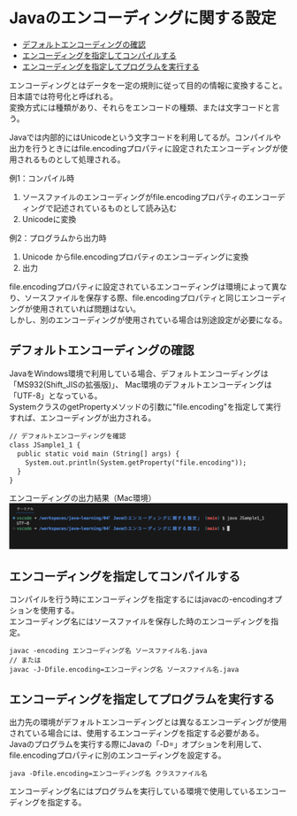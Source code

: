 # Javaのエンコーディングに関する設定

- [デフォルトエンコーディングの確認](#デフォルトエンコーディングの確認)
- [エンコーディングを指定してコンパイルする](#エンコーディングを指定してコンパイルする)
- [エンコーディングを指定してプログラムを実行する](#エンコーディングを指定してプログラムを実行する)

エンコーディングとはデータを一定の規則に従って目的の情報に変換すること。日本語では符号化と呼ばれる。  
変換方式には種類があり、それらをエンコードの種類、または文字コードと言う。  

Javaでは内部的にはUnicodeという文字コードを利用してるが。コンパイルや出力を行うときにはfile.encodingプロパティに設定されたエンコーディングが使用されるものとして処理される。 

例1：コンパイル時
  1. ソースファイルのエンコーディングがfile.encodingプロパティのエンコーディングで記述されているものとして読み込む
  2. Unicodeに変換  

例2：プログラムから出力時
  1. Unicode からfile.encodingプロパティのエンコーディングに変換
  2. 出力

file.encodingプロパティに設定されているエンコーディングは環境によって異なり、ソースファイルを保存する際、file.encodingプロパティと同じエンコーディングが使用されていれば問題はない。  
しかし、別のエンコーディングが使用されている場合は別途設定が必要になる。

## デフォルトエンコーディングの確認
JavaをWindows環境で利用している場合、デフォルトエンコーディングは「MS932(Shift_JISの拡張版)」、
Mac環境のデフォルトエンコーディングは「UTF-8」となっている。  
SystemクラスのgetPropertyメソッドの引数に"file.encoding"を指定して実行すれば、エンコーディングが出力される。
```
// デフォルトエンコーディングを確認
class JSample1_1 {
  public static void main (String[] args) {
    System.out.println(System.getProperty("file.encoding"));
  }
}
```
エンコーディングの出力結果（Mac環境）
![image](images/readme/println-file-encoding.png)

## エンコーディングを指定してコンパイルする
コンパイルを行う時にエンコーディングを指定するにはjavacの-encodingオプションを使用する。  
エンコーディング名にはソースファイルを保存した時のエンコーディングを指定。
```
javac -encoding エンコーディング名 ソースファイル名.java
// または
javac -J-Dfile.encoding=エンコーディング名 ソースファイル名.java
```

## エンコーディングを指定してプログラムを実行する
出力先の環境がデフォルトエンコーディングとは異なるエンコーディングが使用されている場合には、使用するエンコーディングを指定する必要がある。  
Javaのプログラムを実行する際にJavaの「-D<name>=<value>」オプションを利用して、file.encodingプロパティに別のエンコーディングを設定する。
```
java -Dfile.encoding=エンコーディング名 クラスファイル名
```
エンコーディング名にはプログラムを実行している環境で使用しているエンコーディングを指定する。